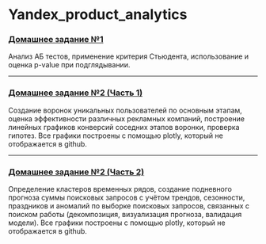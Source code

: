 # Yandex_product_analytics

### [Домашнее задание №1](https://github.com/deouron/Yandex_product_analytics/blob/main/Домашнее%20задание%201%20(AB%20тесты)/hse-hw-1.ipynb)

Анализ АБ тестов, применение критерия Стьюдента, использование и оценка p-value при подглядывании.

---

### [Домашнее задание №2 (Часть 1)](https://github.com/deouron/Yandex_product_analytics/blob/main/Домашнее%20задание%202%20(воронки%2C%20прогнозирование)/Часть%201/homework2.ipynb)

Создание воронок уникальных пользователей по основным этапам, оценка эффективности различных рекламных компаний,
построение линейных графиков конверсий соседних этапов воронки, проверка гипотез. Все графики построены с помощью plotly, который не отображается в github.

---

### [Домашнее задание №2 (Часть 2)](https://github.com/deouron/Yandex_product_analytics/blob/main/Домашнее%20задание%202%20(воронки%2C%20прогнозирование)/Часть%202/hse-homework-2_2.ipynb)

Определение кластеров временных рядов, создание подневного прогноза суммы поисковых запросов с учётом трендов, сезонности, 
праздников и аномалий по выборке поисковых запросов, связанных с поиском работы (декомпозиция, визуализация прогноза, валидация 
модели). Все графики построены с помощью plotly, который не отображается в github.
